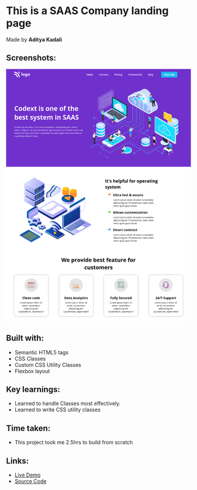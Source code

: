 # This is a SAAS Company landing page

Made by **Aditya Kadali**

## Screenshots:

![Desktop view](./screenshots/Desktop.png)

## Built with:

- Semantic HTML5 tags
- CSS Classes
- Custom CSS Utility Classes
- Flexbox layout

## Key learnings:

- Learned to handle Classes most effectively.
- Learned to write CSS utility classes

## Time taken:

- This project took me 2.5hrs to build from scratch

## Links:

- [Live Demo]()
- [Source Code]()
